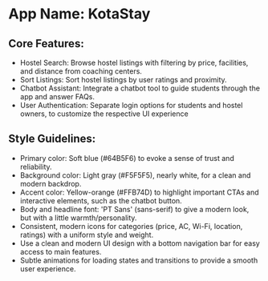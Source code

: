 # **App Name**: KotaStay

## Core Features:

- Hostel Search: Browse hostel listings with filtering by price, facilities, and distance from coaching centers.
- Sort Listings: Sort hostel listings by user ratings and proximity.
- Chatbot Assistant: Integrate a chatbot tool to guide students through the app and answer FAQs.
- User Authentication: Separate login options for students and hostel owners, to customize the respective UI experience

## Style Guidelines:

- Primary color: Soft blue (#64B5F6) to evoke a sense of trust and reliability.
- Background color: Light gray (#F5F5F5), nearly white, for a clean and modern backdrop.
- Accent color: Yellow-orange (#FFB74D) to highlight important CTAs and interactive elements, such as the chatbot button.
- Body and headline font: 'PT Sans' (sans-serif) to give a modern look, but with a little warmth/personality.
- Consistent, modern icons for categories (price, AC, Wi-Fi, location, ratings) with a uniform style and weight.
- Use a clean and modern UI design with a bottom navigation bar for easy access to main features.
- Subtle animations for loading states and transitions to provide a smooth user experience.